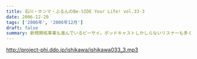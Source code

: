 ```yaml
---
title: 石川・ホンマ・ぶるんのBe-SIDE Your Life! vol.33-3
date: 2006-12-20
tags: ['2006年', '2006年12月']
draft: false
summary: 新規開拓事業も進んでいるビーサイ。ポッドキャストしかしらないリスナーも多くなってきているようで、ありがたいの一言！！ネタを送らないあなたも「こうして私はビーサイを聞きはじめました」というメールでも下さいな。そこから何かがスタートするかもしれないですよ！来週はクリスマス当日25日に収録予定！？・・・したいのですが、本職の作家仕事のためお三方はお仕事に出ずっぱりとなります。配信がいつもと少々ズレる予定ですので「お知らせ」の方を要チェックです！！お手数おかけしまっす！！NAMAE
---
```


http://project-phi.ddo.jp/ishikawa/ishikawa033_3.mp3
